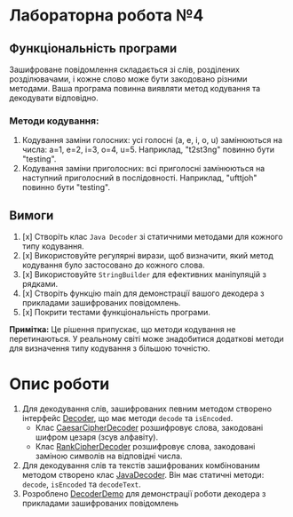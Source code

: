 # Лабораторна робота №4

## Функціональність програми

Зашифроване повідомлення складається зі слів, розділених розділювачами, і кожне слово може бути закодовано різними методами. Ваша програма повинна виявляти метод кодування та декодувати відповідно.

### Методи кодування:
1. Кодування заміни голосних: усі голосні (a, e, i, o, u) замінюються на числа: a=1, e=2, i=3, o=4, u=5. Наприклад, "t2st3ng" повинно бути "testing".
2. Кодування заміни приголосних: всі приголосні замінюються на наступний приголосний в послідовності. Наприклад, "ufttjoh" повинно бути "testing".

## Вимоги

1. [x] Створіть клас `Java Decoder` зі статичними методами для кожного типу кодування.
2. [x] Використовуйте регулярні вирази, щоб визначити, який метод кодування було застосовано до кожного слова.
3. [x] Використовуйте `StringBuilder` для ефективних маніпуляцій з рядками.
4. [x] Створіть функцію main для демонстрації вашого декодера з прикладами зашифрованих повідомлень.
5. [x] Покрити тестами функціональність програми.

**Примітка:** Це рішення припускає, що методи кодування не перетинаються. У реальному світі може знадобитися додаткові методи для визначення типу кодування з більшою точністю.

# Опис роботи

1. Для декодування слів, зашифрованих певним методом створено інтерфейс [Decoder](Decoder.java), що має методи `decode` та `isEncoded`.
    - Клас [CaesarCipherDecoder](DecodeMethods/CaesarCipherDecoder.java) розшифровує слова, закодовані шифром цезаря (зсув алфавіту).
    - Клас [RankCipherDecoder](DecodeMethods/RankCipherDecoder.java) розшифровує слова, закодовані заміною символів на відповідні числа.
2. Для декодування слів та текстів зашифрованих комбінованим методом створено клас [JavaDecoder](JavaDecoder.java). Він має статичні методи: `decode`, `isEncoded` та `decodeText`.
3. Розроблено [DecoderDemo](DecoderDemo.java) для демонстрації роботи декодера з прикладами зашифрованих повідомлень
